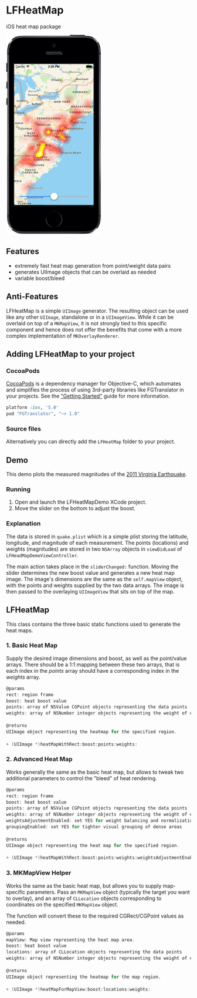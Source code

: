 # LFHeatMap

iOS heat map package

![LFHeatMap](lfheatmap_screenshot.png)

## Features
* extremely fast heat map generation from point/weight data pairs
* generates UIImage objects that can be overlaid as needed
* variable boost/bleed

## Anti-Features
LFHeatMap is a simple `UIImage` generator. The resulting object can be used like any other `UIImage`, standalone or in a `UIImageView`. While it can be overlaid on top of a `MKMapView`, it is not strongly tied to this specific component and hence does not offer the benefits that come with a more complex implementation of `MKOverlayRenderer`.

## Adding LFHeatMap to your project

### CocoaPods

[CocoaPods](http://cocoapods.org) is a dependency manager for Objective-C, which automates and simplifies the process of using 3rd-party libraries like FGTranslator in your projects. See the ["Getting Started"](https://github.com/gpolak/LFHeatMap/wiki/Installing-LFHeatMap-via-CocoaPods) guide for more information.

```ruby
platform :ios, '5.0'
pod "FGTranslator", "~> 1.0"
```

### Source files

Alternatively you can directly add the `LFHeatMap` folder to your project.

## Demo
This demo plots the measured magnitudes of the [2011 Virginia Earthquake](http://en.wikipedia.org/wiki/2011_Virginia_earthquake).

### Running
1. Open and launch the LFHeatMapDemo XCode project. 
2. Move the slider on the bottom to adjust the boost.

### Explanation

The data is stored in `quake.plist` which is a simple plist storing the latitude, longitude, and magnitude of each measurement. The points (locations) and weights (magnitudes) are stored in two `NSArray` objects in `viewDidLoad` of `LFHeadMapDemoViewController`.

The main action takes place in the `sliderChanged:` function. Moving the slider determines the new boost value and generates a new heat map image. The image's dimensions are the same as the `self.mapView` object, with the points and weights supplied by the two data arrays. The image is then passed to the overlaying `UIImageView` that sits on top of the map.


## LFHeatMap

This class contains the three basic static functions used to generate the heat maps.

### 1. Basic Heat Map

Supply the desired image dimensions and boost, as well as the point/value arrays. There should be a 1:1 mapping between these two arrays, that is each index in the *points* array should have a corresponding index in the *weights* array.

```objective-c
@params
rect: region frame
boost: heat boost value
points: array of NSValue CGPoint objects representing the data points
weights: array of NSNumber integer objects representing the weight of each point
 
@returns
UIImage object representing the heatmap for the specified region.
 
+ (UIImage *)heatMapWithRect:boost:points:weights:
```

### 2. Advanced Heat Map

Works generally the same as the basic heat map, but allows to tweak two additional parameters to control the "bleed" of heat rendering.

```objective-c
@params
rect: region frame
boost: heat boost value
points: array of NSValue CGPoint objects representing the data points
weights: array of NSNumber integer objects representing the weight of each point
weightsAdjustmentEnabled: set YES for weight balancing and normalization
groupingEnabled: set YES for tighter visual grouping of dense areas
 
@returns
UIImage object representing the heat map for the specified region.
 
+ (UIImage *)heatMapWithRect:boost:points:weights:weightsAdjustmentEnabled:groupingEnabled:
```

### 3. MKMapView Helper

Works the same as the basic heat map, but allows you to supply map-specific parameters. Pass an `MKMapView` object (typically the target you want to overlay), and an array of `CLLocation` objects corresponding to coordinates on the specified `MKMapView` object.

The function will convert these to the required CGRect/CGPoint values as needed.

```objective-c
@params 
mapView: Map view representing the heat map area.
boost: heat boost value
locations: array of CLLocation objects representing the data points
weights: array of NSNumber integer objects representing the weight of each point
 
@returns
UIImage object representing the heatmap for the map region.

+ (UIImage *)heatMapForMapView:boost:locations:weights:
```

